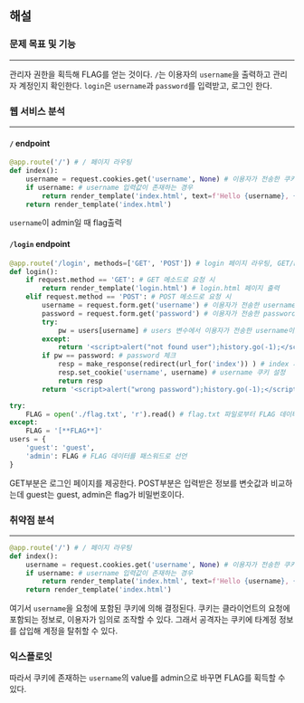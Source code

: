 ## 해설
### 문제 목표 및 기능
---
관리자 권한을 획득해 FLAG를 얻는 것이다. `/`는 이용자의 `username`을 출력하고 관리자 계정인지 확인한다. `login`은 `username`과 `password`를 입력받고, 로그인 한다.
### 웹 서비스 분석
---
#### `/` endpoint
```py
@app.route('/') # / 페이지 라우팅 
def index():
    username = request.cookies.get('username', None) # 이용자가 전송한 쿠키의 username 입력값을 가져옴
    if username: # username 입력값이 존재하는 경우
        return render_template('index.html', text=f'Hello {username}, {"flag is " + FLAG if username == "admin" else "you are not admin"}') # "admin"인 경우 FLAG 출력, 아닌 경우 "you are not admin" 출력
    return render_template('index.html')
```
`username`이 admin일 때 flag출력
#### `/login` endpoint
```py
@app.route('/login', methods=['GET', 'POST']) # login 페이지 라우팅, GET/POST 메소드로 접근 가능
def login():
    if request.method == 'GET': # GET 메소드로 요청 시
        return render_template('login.html') # login.html 페이지 출력
    elif request.method == 'POST': # POST 메소드로 요청 시
        username = request.form.get('username') # 이용자가 전송한 username 입력값을 가져옴
        password = request.form.get('password') # 이용자가 전송한 password 입력값을 가져옴
        try:
            pw = users[username] # users 변수에서 이용자가 전송한 username이 존재하는지 확인
        except: 
            return '<script>alert("not found user");history.go(-1);</script>' # 존재하지 않는 username인 경우 경고 출력
        if pw == password: # password 체크
            resp = make_response(redirect(url_for('index')) ) # index 페이지로 이동하는 응답 생성
            resp.set_cookie('username', username) # username 쿠키 설정
            return resp 
        return '<script>alert("wrong password");history.go(-1);</script>' # password가 동일하지 않은 경우
```
```py
try:
    FLAG = open('./flag.txt', 'r').read() # flag.txt 파일로부터 FLAG 데이터를 가져옴.
except:
    FLAG = '[**FLAG**]'
users = {
    'guest': 'guest',
    'admin': FLAG # FLAG 데이터를 패스워드로 선언
}
```
GET부분은 로그인 페이지를 제공한다.
POST부분은 입력받은 정보를 변숫값과 비교하는데 guest는 guest, admin은 flag가 비밀번호이다. 
### 취약점 분석
---
```py
@app.route('/') # / 페이지 라우팅 
def index():
    username = request.cookies.get('username', None) # 이용자가 전송한 쿠키의 username 입력값을 가져옴
    if username: # username 입력값이 존재하는 경우
        return render_template('index.html', text=f'Hello {username}, {"flag is " + FLAG if username == "admin" else "you are not admin"}') # "admin"인 경우 FLAG 출력, 아닌 경우 "you are not admin" 출력
    return render_template('index.html')
```
여기서 `username`을 요청에 포함된 쿠키에 의해 결정된다. 쿠키는 클라이언트의 요청에 포함되는 정보로, 이용자가 임의로 조작할 수 있다. 그래서 공격자는 쿠키에 타계정 정보를 삽입해 계정을 탈취할 수 있다.
### 익스플로잇
따라서 쿠키에 존재하는 `username`의 value를 admin으로 바꾸면 FLAG를 획득할 수 있다. 